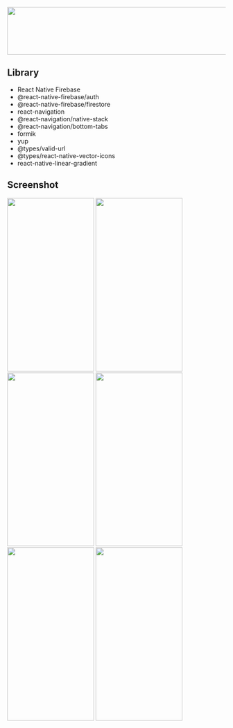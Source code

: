<p align="center" >
<img width="800" height="110" src="https://user-images.githubusercontent.com/85956297/215107125-2a9accf7-76ec-4c70-a88e-b1baa804799b.png">
</p>

## Library
- React Native Firebase
- @react-native-firebase/auth
- @react-native-firebase/firestore
- react-navigation
- @react-navigation/native-stack
- @react-navigation/bottom-tabs
- formik
- yup
- @types/valid-url
- @types/react-native-vector-icons
- react-native-linear-gradient

## Screenshot
<p>
  <img width="200" height="400" src="https://user-images.githubusercontent.com/85956297/215105997-c959be88-fd41-4e11-b6f9-8b9966c2c215.png">
  <img width="200" height="400" src="https://user-images.githubusercontent.com/85956297/215106046-d1d7870f-d0db-4cde-b22d-755400b997ee.png">
  <img width="200" height="400" src="https://user-images.githubusercontent.com/85956297/215105916-b1577563-e7bb-44c8-ace7-1d4944c333ae.png">
  <img width="200" height="400" src="https://user-images.githubusercontent.com/85956297/215105963-3425b98d-8d56-4b2b-8f15-64e358bee233.png">
  <img width="200" height="400" src="https://user-images.githubusercontent.com/85956297/215106124-b68acabd-569e-4dcc-8bb2-6d1091ab49ee.png"> 
  <img width="200" height="400" src="https://user-images.githubusercontent.com/85956297/215106170-221d642d-79ce-4d97-a478-f3c52f37dd0e.png">
</p>
